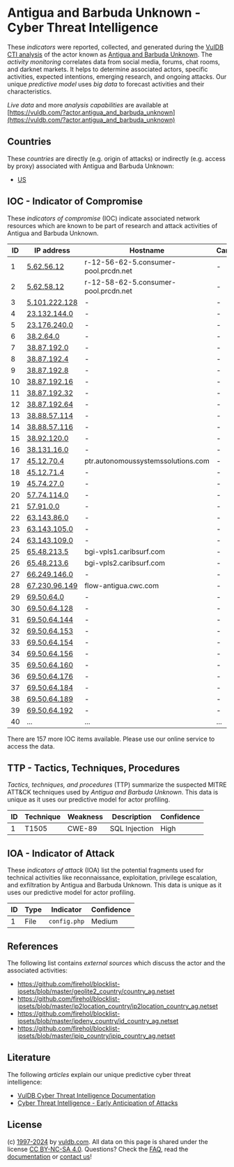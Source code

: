 # Antigua and Barbuda Unknown - Cyber Threat Intelligence

These _indicators_ were reported, collected, and generated during the [VulDB CTI analysis](https://vuldb.com/?kb.cti) of the actor known as [Antigua and Barbuda Unknown](https://vuldb.com/?actor.antigua_and_barbuda_unknown). The _activity monitoring_ correlates data from social media, forums, chat rooms, and darknet markets. It helps to determine associated actors, specific activities, expected intentions, emerging research, and ongoing attacks. Our unique _predictive model_ uses _big data_ to forecast activities and their characteristics.

_Live data_ and more _analysis capabilities_ are available at [https://vuldb.com/?actor.antigua_and_barbuda_unknown](https://vuldb.com/?actor.antigua_and_barbuda_unknown)

## Countries

These _countries_ are directly (e.g. origin of attacks) or indirectly (e.g. access by proxy) associated with Antigua and Barbuda Unknown:

* [US](https://vuldb.com/?country.us)

## IOC - Indicator of Compromise

These _indicators of compromise_ (IOC) indicate associated network resources which are known to be part of research and attack activities of Antigua and Barbuda Unknown.

ID | IP address | Hostname | Campaign | Confidence
-- | ---------- | -------- | -------- | ----------
1 | [5.62.56.12](https://vuldb.com/?ip.5.62.56.12) | r-12-56-62-5.consumer-pool.prcdn.net | - | High
2 | [5.62.58.12](https://vuldb.com/?ip.5.62.58.12) | r-12-58-62-5.consumer-pool.prcdn.net | - | High
3 | [5.101.222.128](https://vuldb.com/?ip.5.101.222.128) | - | - | High
4 | [23.132.144.0](https://vuldb.com/?ip.23.132.144.0) | - | - | High
5 | [23.176.240.0](https://vuldb.com/?ip.23.176.240.0) | - | - | High
6 | [38.2.64.0](https://vuldb.com/?ip.38.2.64.0) | - | - | High
7 | [38.87.192.0](https://vuldb.com/?ip.38.87.192.0) | - | - | High
8 | [38.87.192.4](https://vuldb.com/?ip.38.87.192.4) | - | - | High
9 | [38.87.192.8](https://vuldb.com/?ip.38.87.192.8) | - | - | High
10 | [38.87.192.16](https://vuldb.com/?ip.38.87.192.16) | - | - | High
11 | [38.87.192.32](https://vuldb.com/?ip.38.87.192.32) | - | - | High
12 | [38.87.192.64](https://vuldb.com/?ip.38.87.192.64) | - | - | High
13 | [38.88.57.114](https://vuldb.com/?ip.38.88.57.114) | - | - | High
14 | [38.88.57.116](https://vuldb.com/?ip.38.88.57.116) | - | - | High
15 | [38.92.120.0](https://vuldb.com/?ip.38.92.120.0) | - | - | High
16 | [38.131.16.0](https://vuldb.com/?ip.38.131.16.0) | - | - | High
17 | [45.12.70.4](https://vuldb.com/?ip.45.12.70.4) | ptr.autonomoussystemssolutions.com | - | High
18 | [45.12.71.4](https://vuldb.com/?ip.45.12.71.4) | - | - | High
19 | [45.74.27.0](https://vuldb.com/?ip.45.74.27.0) | - | - | High
20 | [57.74.114.0](https://vuldb.com/?ip.57.74.114.0) | - | - | High
21 | [57.91.0.0](https://vuldb.com/?ip.57.91.0.0) | - | - | High
22 | [63.143.86.0](https://vuldb.com/?ip.63.143.86.0) | - | - | High
23 | [63.143.105.0](https://vuldb.com/?ip.63.143.105.0) | - | - | High
24 | [63.143.109.0](https://vuldb.com/?ip.63.143.109.0) | - | - | High
25 | [65.48.213.5](https://vuldb.com/?ip.65.48.213.5) | bgi-vpls1.caribsurf.com | - | High
26 | [65.48.213.6](https://vuldb.com/?ip.65.48.213.6) | bgi-vpls2.caribsurf.com | - | High
27 | [66.249.146.0](https://vuldb.com/?ip.66.249.146.0) | - | - | High
28 | [67.230.96.149](https://vuldb.com/?ip.67.230.96.149) | flow-antigua.cwc.com | - | High
29 | [69.50.64.0](https://vuldb.com/?ip.69.50.64.0) | - | - | High
30 | [69.50.64.128](https://vuldb.com/?ip.69.50.64.128) | - | - | High
31 | [69.50.64.144](https://vuldb.com/?ip.69.50.64.144) | - | - | High
32 | [69.50.64.153](https://vuldb.com/?ip.69.50.64.153) | - | - | High
33 | [69.50.64.154](https://vuldb.com/?ip.69.50.64.154) | - | - | High
34 | [69.50.64.156](https://vuldb.com/?ip.69.50.64.156) | - | - | High
35 | [69.50.64.160](https://vuldb.com/?ip.69.50.64.160) | - | - | High
36 | [69.50.64.176](https://vuldb.com/?ip.69.50.64.176) | - | - | High
37 | [69.50.64.184](https://vuldb.com/?ip.69.50.64.184) | - | - | High
38 | [69.50.64.189](https://vuldb.com/?ip.69.50.64.189) | - | - | High
39 | [69.50.64.192](https://vuldb.com/?ip.69.50.64.192) | - | - | High
40 | ... | ... | ... | ...

There are 157 more IOC items available. Please use our online service to access the data.

## TTP - Tactics, Techniques, Procedures

_Tactics, techniques, and procedures_ (TTP) summarize the suspected MITRE ATT&CK techniques used by _Antigua and Barbuda Unknown_. This data is unique as it uses our predictive model for actor profiling.

ID | Technique | Weakness | Description | Confidence
-- | --------- | -------- | ----------- | ----------
1 | T1505 | CWE-89 | SQL Injection | High

## IOA - Indicator of Attack

These _indicators of attack_ (IOA) list the potential fragments used for technical activities like reconnaissance, exploitation, privilege escalation, and exfiltration by Antigua and Barbuda Unknown. This data is unique as it uses our predictive model for actor profiling.

ID | Type | Indicator | Confidence
-- | ---- | --------- | ----------
1 | File | `config.php` | Medium

## References

The following list contains _external sources_ which discuss the actor and the associated activities:

* https://github.com/firehol/blocklist-ipsets/blob/master/geolite2_country/country_ag.netset
* https://github.com/firehol/blocklist-ipsets/blob/master/ip2location_country/ip2location_country_ag.netset
* https://github.com/firehol/blocklist-ipsets/blob/master/ipdeny_country/id_country_ag.netset
* https://github.com/firehol/blocklist-ipsets/blob/master/ipip_country/ipip_country_ag.netset

## Literature

The following _articles_ explain our unique predictive cyber threat intelligence:

* [VulDB Cyber Threat Intelligence Documentation](https://vuldb.com/?kb.cti)
* [Cyber Threat Intelligence - Early Anticipation of Attacks](https://www.scip.ch/en/?labs.20201022)

## License

(c) [1997-2024](https://vuldb.com/?kb.changelog) by [vuldb.com](https://vuldb.com/?kb.about). All data on this page is shared under the license [CC BY-NC-SA 4.0](https://creativecommons.org/licenses/by-nc-sa/4.0/). Questions? Check the [FAQ](https://vuldb.com/?kb.faq), read the [documentation](https://vuldb.com/?kb) or [contact us](https://vuldb.com/?contact)!
